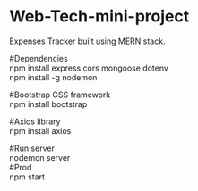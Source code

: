 # Web-Tech-mini-project
Expenses Tracker built using MERN stack. 


#Dependencies \
npm install express cors mongoose dotenv \
npm install -g nodemon 

#Bootstrap CSS framework \
npm install bootstrap 

#Axios library \
npm install axios 
 

#Run server \
nodemon server \
#Prod \
npm start 
